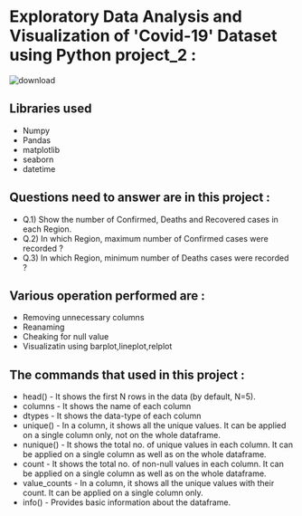 
# Exploratory Data Analysis and Visualization of 'Covid-19' Dataset using Python project_2 :

![download](https://user-images.githubusercontent.com/108605935/179171500-bcc17765-d67e-421e-bc70-cbdb62c22c26.jpg)


## Libraries used
* Numpy
* Pandas
* matplotlib
* seaborn 
* datetime

## Questions need to answer are in this project :

* Q.1) Show the number of Confirmed, Deaths and Recovered cases in each Region.
* Q.2) In which Region, maximum number of Confirmed cases were recorded ?
* Q.3) In which Region, minimum number of Deaths cases were recorded ?

## Various operation performed are :
* Removing unnecessary columns
* Reanaming
* Cheaking for null value
* Visualizatin using barplot,lineplot,relplot

## The commands that used in this project :

* head() - It shows the first N rows in the data (by default, N=5).
* columns - It shows the name of each column
* dtypes - It shows the data-type of each column
* unique() - In a column, it shows all the unique values. It can be applied on a single column only, not on the whole dataframe.
* nunique() - It shows the total no. of unique values in each column. It can be applied on a single column as well as on the whole dataframe.
* count - It shows the total no. of non-null values in each column. It can be applied on a single column as well as on the whole dataframe.
* value_counts - In a column, it shows all the unique values with their count. It can be applied on a single column only.
* info() - Provides basic information about the dataframe.


